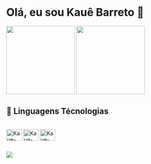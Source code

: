 ## <h1><strong>Olá, eu sou Kauê Barreto 👋</strong></h1>

<div><!--Status do Github-->
  <img height="180em" src="https://github-readme-stats.vercel.app/api?username=KaueDeveloper&show_icons=true&theme=github_dark">
  <img height="180em" src="https://github-readme-stats.vercel.app/api/top-langs/?username=anuraghazra&layout=compact">
</div>

<h2>🤖 Linguagens Técnologias</h2>

<div style="display: inline-block"><br><!--Linguagens que eu domino-->
  <img align="center" alt="Kaue-JS" height="30em" width="40em" src="https://cdn.jsdelivr.net/gh/devicons/devicon@latest/icons/javascript/javascript-original.svg"/>
  <img align="center" alt="Kaue-HTML" height="30em" width="40em" src="https://cdn.jsdelivr.net/gh/devicons/devicon@latest/icons/html5/html5-original.svg"/>
  <img align="center" alt="Kaue-CSS" height="30em" width="40em" src="https://cdn.jsdelivr.net/gh/devicons/devicon@latest/icons/css3/css3-original.svg"/>
</div>

##

<div><!--Redes sociais-->
  <a href="https://www.instagram.com/eu_kauebarreto/?next=%2F" target="_blank"><img src="https://img.shields.io/badge/Instagram-E4405F?style=for-the-badge&logo=instagram&logoColor=white" target="_blank"></a>
</div>
